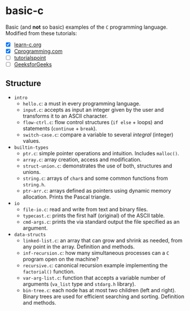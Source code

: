 # basic-c

Basic (and **not** so basic) examples of the `C` programming language.
Modified from these tutorials:
- [x] [learn-c.org](https://learn-c.org/)
- [x] [Cprogramming.com](https://www.cprogramming.com/tutorial/c-tutorial.html)
- [ ] [tutorialspoint](https://www.tutorialspoint.com/cprogramming/index.htm)
- [ ] [GeeksforGeeks](https://www.geeksforgeeks.org/c-programming-language/)

## Structure

- `intro`
    + `hello.c`: a must in every programming language.
    + `input.c`: accepts as input an integer given by the user and transforms it to an ASCII character.
    + `flow-ctrl.c`: flow control structures (`if else` + loops) and statements (`continue` + `break`).
    + `switch-case.c`: compare a variable to several _integral_ (integer) values.
- `builtin-types`
    + `ptr.c`: simple pointer operations and intuition. Includes `malloc()`.
    + `array.c`: array creation, access and modification.
    + `struct-union.c`: demonstrates the use of both, structures and unions.
    + `string.c`: arrays of `char`s and some common functions from `string.h`.
    + `ptr-arr.c`: arrays defined as pointers using dynamic memory allocation. Prints the Pascal triangle.
- `io`
    + `file-io.c`: read and write from text and binary files.
    + `typecast.c`: prints the first half (original) of the ASCII table.
    + `cmd-args.c`: prints the via standard output the file specified as an argument.
- `data-structs`
    + `linked-list.c`: an array that can grow and shrink as needed, from any point in the array. Definition and methods.
    + `inf-recursion.c`: how many simultaneous processes can a `C` program open on the machine?
    + `recursive.c`: canonical recursion example implementing the `factorial()` function.
    + `var-arg-list.c`: function that accepts a variable number of arguments (`va_list` type and `stdarg.h` library).
    + `bin-tree.c`: each node has at most two children (left and right). Binary trees are used for efficient searching and sorting. Definition and methods.